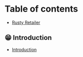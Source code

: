 # Table of contents

* [Rusty Retailer](README.md)

## 😁 Introduction

* [Introduction](../introduction/introduction.md)
